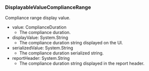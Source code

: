 ### DisplayableValueComplianceRange
Compliance range display value.

- value: ComplianceDuration
  - The compliance duration.
- displayValue: System.String
  - The compliance duration string displayed on the UI.
- serializedValue: System.String
  - The compliance duration serialized string.
- reportHeader: System.String
  - The compliance duration string displayed in the report header.
